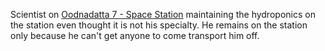 Scientist on [Oodnadatta 7 - Space Station](Oodnadatta%207%20-%20Space%20Station.md) maintaining the hydroponics on the station even thought it is not his specialty. He remains on the station only because he can\'t get anyone to come transport him off.